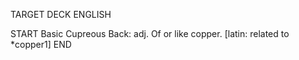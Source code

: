 TARGET DECK
ENGLISH

START
Basic
Cupreous
Back: adj. Of or like copper. [latin: related to *copper1]
END

